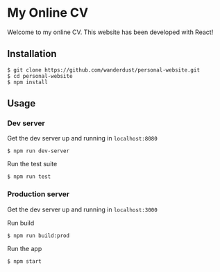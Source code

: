 # My Online CV

Welcome to my online CV. This website has been developed with React!

## Installation

```
$ git clone https://github.com/wanderdust/personal-website.git
$ cd personal-website
$ npm install
```

## Usage

### Dev server

Get the dev server up and running in `localhost:8080`
```
$ npm run dev-server
```

Run the test suite

```
$ npm run test
```

### Production server

Get the dev server up and running in `localhost:3000`

Run build

```
$ npm run build:prod
```

Run the app

```
$ npm start
```